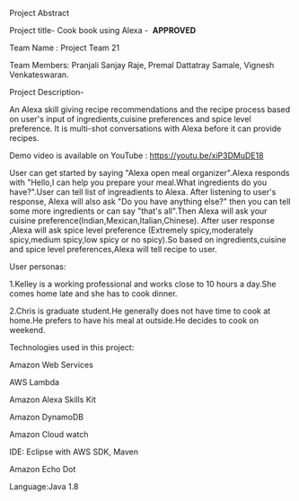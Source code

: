 
Project Abstract

Project title- Cook book using Alexa -  ****APPROVED**** 

Team Name : Project Team 21

Team Members:
Pranjali Sanjay Raje,
Premal Dattatray Samale,
Vignesh Venkateswaran.

Project Description-

An Alexa skill giving recipe recommendations and the recipe process based on user's input of ingredients,cuisine preferences and spice level preference. It is multi-shot conversations with Alexa before it can provide recipes.

Demo video is available on YouTube : https://youtu.be/xiP3DMuDE18

User can get started by saying  "Alexa open meal organizer".Alexa responds with "Hello,I can help you prepare your meal.What ingredients do you have?".User can tell list of ingreadients to Alexa. After listening to user's response, Alexa will also ask "Do you have anything else?" then you can tell some more ingredients or can say "that's all".Then Alexa will ask your cuisine preference(Indian,Mexican,Italian,Chinese). After user response ,Alexa will ask spice level preference (Extremely spicy,moderately spicy,medium spicy,low spicy or no spicy).So based on ingredients,cuisine and spice level preferences,Alexa will tell recipe to user.


User personas:

1.Kelley is a working professional and works close to 10 hours a day.She comes home late and she has to cook dinner.

2.Chris is graduate student.He generally does not have time to cook at home.He prefers to have his meal at outside.He decides to cook on weekend.

Technologies used in this project:

Amazon Web Services 

AWS Lambda

Amazon Alexa Skills Kit

Amazon DynamoDB

Amazon Cloud watch

IDE: Eclipse with AWS SDK, Maven

Amazon Echo Dot

Language:Java 1.8
